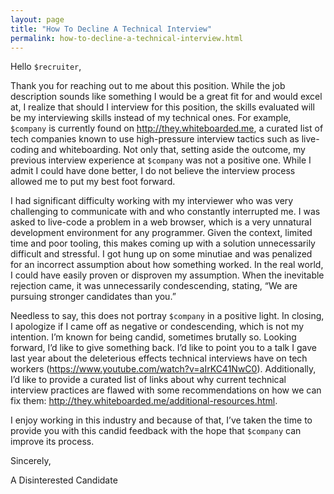 ```yaml
---
layout: page
title: "How To Decline A Technical Interview"
permalink: how-to-decline-a-technical-interview.html
---
```


Hello `$recruiter`,

Thank you for reaching out to me about this position. While the job description
sounds like something I would be a great fit for and would excel at, I realize
that should I interview for this position, the skills evaluated will be my
interviewing skills instead of my technical ones. For example, `$company`
is currently found on http://they.whiteboarded.me, a curated list of tech
companies known to use high-pressure interview tactics such as live-coding and
whiteboarding. Not only that, setting aside the outcome, my previous interview
experience at `$company` was not a positive one. While I admit I could have
done better, I do not believe the interview process allowed me to put my best
foot forward.

I had significant difficulty working with my interviewer who was very
challenging to communicate with and who constantly interrupted me. I was asked
to live-code a problem in a web browser, which is a very unnatural development
environment for any programmer. Given the context, limited time and poor
tooling, this makes coming up with a solution unnecessarily difficult and
stressful. I got hung up on some minutiae and was penalized for an incorrect
assumption about how something worked. In the real world, I could have easily
proven or disproven my assumption. When the inevitable rejection came, it was
unnecessarily condescending, stating, “We are pursuing stronger candidates than
you.”

Needless to say, this does not portray `$company` in a positive light. In
closing, I apologize if I came off as negative or condescending, which is not
my intention. I’m known for being candid, sometimes brutally so. Looking
forward, I’d like to give something back. I’d like to point you to a talk I
gave last year about the deleterious effects technical interviews have on tech
workers (https://www.youtube.com/watch?v=aIrKC41NwC0). Additionally, I’d like
to provide a curated list of links about why current technical interview
practices are flawed with some recommendations on how we can fix them:
http://they.whiteboarded.me/additional-resources.html.

I enjoy working in this industry and because of that, I’ve taken the time to
provide you with this candid feedback with the hope that `$company` can
improve its process.

Sincerely,

A Disinterested Candidate
